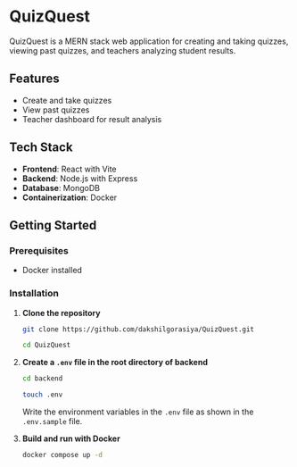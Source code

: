 # QuizQuest

QuizQuest is a MERN stack web application for creating and taking quizzes, viewing past quizzes, and teachers analyzing student results.

## Features

- Create and take quizzes
- View past quizzes
- Teacher dashboard for result analysis

## Tech Stack

- **Frontend**: React with Vite
- **Backend**: Node.js with Express
- **Database**: MongoDB
- **Containerization**: Docker

## Getting Started

### Prerequisites

- Docker installed

### Installation

1. **Clone the repository**

   ```bash
   git clone https://github.com/dakshilgorasiya/QuizQuest.git
   ```
   ```bash
   cd QuizQuest
   ```

2. **Create a `.env` file in the root directory of backend**

   ```bash
   cd backend
   ```
   ```bash
   touch .env
   ```
    Write the environment variables in the `.env` file as shown in the `.env.sample` file.


3. **Build and run with Docker**

    ```bash
    docker compose up -d
    ```

